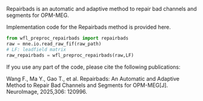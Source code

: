 
Repairbads is an automatic and adaptive method to repair bad channels and segments for OPM-MEG.

Implementation code for the Repairbads method is provided here.

```python
from wfl_preproc_repairbads import repairbads
raw = mne.io.read_raw_fif(raw_path)
# LF: leadfield matrix
raw_repairbads = wfl_preproc_repairbads(raw,LF)
```

If you use any part of the code, please cite the following publications:

Wang F., Ma Y., Gao T., et al. Repairbads: An Automatic and Adaptive Method to Repair Bad Channels and Segments for OPM-MEG[J]. NeuroImage, 2025,306: 120996.
